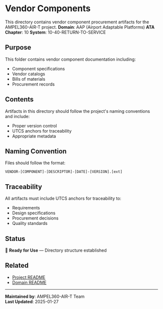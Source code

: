 # Vendor Components
This directory contains vendor component procurement artifacts for the AMPEL360-AIR-T project.
**Domain**: AAP (Airport Adaptable Platforms)
**ATA Chapter**: 10
**System**: 10-40-RETURN-TO-SERVICE

## Purpose
This folder contains vendor component documentation including:
- Component specifications
- Vendor catalogs
- Bills of materials
- Procurement records

## Contents
Artifacts in this directory should follow the project's naming conventions and include:
- Proper version control
- UTCS anchors for traceability
- Appropriate metadata

## Naming Convention
Files should follow the format:
```
VENDOR-[COMPONENT]-[DESCRIPTOR]-[DATE]-[VERSION].[ext]
```

## Traceability
All artifacts must include UTCS anchors for traceability to:
- Requirements
- Design specifications
- Procurement decisions
- Quality standards

## Status
🚧 **Ready for Use** — Directory structure established

## Related
- [Project README](../../README.md)
- [Domain README](../../../README.md)

---
**Maintained by**: AMPEL360-AIR-T Team  
**Last Updated**: 2025-01-27
